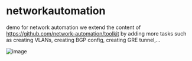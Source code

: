 # networkautomation
demo for network automation
we extend the content of https://github.com/network-automation/toolkit
by adding more tasks such as creating VLANs, creating BGP config, creating GRE tunnel,...

![image](https://github.com/chungngh/networkautomation/assets/93370233/44bbb1f8-3ebe-48f3-a4ae-ccb64e8024da)


